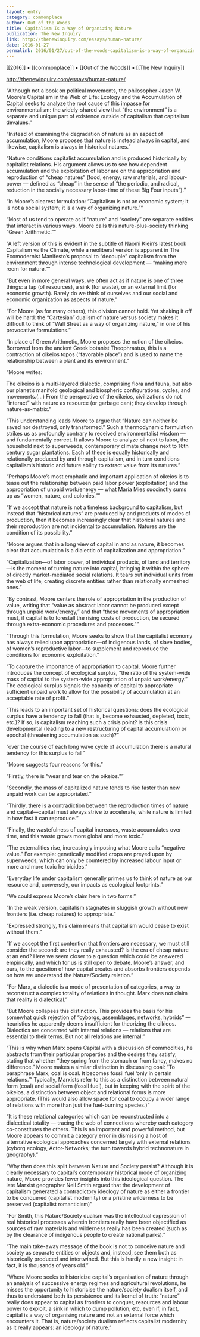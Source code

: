 ```yaml
---
layout: entry
category: commonplace
author: Out of the Woods
title: Capitalism Is a Way of Organizing Nature
publication: The New Inquiry
link: http://thenewinquiry.com/essays/human-nature/
date: 2016-01-27
permalink: 2016/01/27/out-of-the-woods-capitalism-is-a-way-of-organizing-nature
---
```


[[2016]] • [[commonplace]] • [[Out of the Woods]] • [[The New Inquiry]]

http://thenewinquiry.com/essays/human-nature/

“Although not a book on political movements, the philosopher Jason W. Moore’s Capitalism in the Web of Life: Ecology and the Accumulation of Capital seeks to analyze the root cause of this impasse for environmentalism: the widely-shared view that “the environment” is a separate and unique part of existence outside of capitalism that capitalism devalues.”

“Instead of examining the degradation of nature as an aspect of accumulation, Moore proposes that nature is instead always in capital, and likewise, capitalism is always in historical natures.”

“Nature conditions capitalist accumulation and is produced historically by capitalist relations. His argument allows us to see how dependent accumulation and the exploitation of labor are on the appropriation and reproduction of “cheap natures” (food, energy, raw materials, and labour-power — defined as “cheap” in the sense of “the periodic, and radical, reduction in the socially necessary labor-time of these Big Four inputs”).”

“In Moore’s clearest formulation: “Capitalism is not an economic system; it is not a social system; it is a way of organizing nature.””

“Most of us tend to operate as if “nature” and “society” are separate entities that interact in various ways. Moore calls this nature-plus-society thinking “Green Arithmetic.””

“A left version of this is evident in the subtitle of Naomi Klein’s latest book Capitalism vs the Climate, while a neoliberal version is apparent in The Ecomodernist Manifesto’s proposal to “decouple” capitalism from the environment through intense technological development — “making more room for nature.””

“But even in more general ways, we often act as if nature is one of three things: a tap (of resources), a sink (for waste), or an external limit (for economic growth). Rarely do we think of ourselves and our social and economic organization as aspects of nature.”

“For Moore (as for many others), this division cannot hold. Yet shaking it off will be hard: the “Cartesian” dualism of nature versus society makes it difficult to think of “Wall Street as a way of organizing nature,” in one of his provocative formulations.”

“In place of Green Arithmetic, Moore proposes the notion of the oikeios. Borrowed from the ancient Greek botanist Theophrastus, this is a contraction of oikeios topos (“favorable place”) and is used to name the relationship between a plant and its environment.”

“Moore writes:

The oikeios is a multi-layered dialectic, comprising flora and fauna, but also our planet’s manifold geological and biospheric configurations, cycles, and movements.(…) From the perspective of the oikeios, civilizations do not “interact” with nature as resource (or garbage can); they develop through nature-as-matrix.”

“This understanding leads Moore to argue that “Nature can neither be saved nor destroyed, only transformed.” Such a thermodynamic formulation strikes us as profoundly contrary to received environmentalist wisdom — and fundamentally correct. It allows Moore to analyze oil next to labor, the household next to superweeds, contemporary climate change next to 16th century sugar plantations. Each of these is equally historically and relationally produced by and through capitalism, and in turn conditions capitalism’s historic and future ability to extract value from its natures.”

“Perhaps Moore’s most emphatic and important application of oikeios is to tease out the relationship between paid labor power (exploitation) and the appropriation of unpaid work/energy — what Maria Mies succinctly sums up as “women, nature, and colonies.””

“If we accept that nature is not a timeless background to capitalism, but instead that “historical natures” are produced by and products of modes of production, then it becomes increasingly clear that historical natures and their reproduction are not incidental to accumulation. Natures are the condition of its possibility.”

“Moore argues that in a long view of capital in and as nature, it becomes clear that accumulation is a dialectic of capitalization and appropriation.”

“Capitalization—of labor power, of individual products, of land and territory—is the moment of turning nature into capital, bringing it within the sphere of directly market-mediated social relations. It tears out individual units from the web of life, creating discrete entities rather than relationally enmeshed ones.”

“By contrast, Moore centers the role of appropriation in the production of value, writing that “value as abstract labor cannot be produced except through unpaid work/energy,” and that “these movements of appropriation must, if capital is to forestall the rising costs of production, be secured through extra-economic procedures and processes.””

“Through this formulation, Moore seeks to show that the capitalist economy has always relied upon appropriation—of indigenous lands, of slave bodies, of women’s reproductive labor—to supplement and reproduce the conditions for economic exploitation.”

“To capture the importance of appropriation to capital, Moore further introduces the concept of ecological surplus, “the ratio of the system-wide mass of capital to the system-wide appropriation of unpaid work/energy.” The ecological surplus signals the capacity of capital to appropriate sufficient unpaid work to allow for the possibility of accumulation at an acceptable rate of profit.”

“This leads to an important set of historical questions: does the ecological surplus have a tendency to fall (that is, become exhausted, depleted, toxic, etc.)? If so, is capitalism reaching such a crisis point? Is this crisis developmental (leading to a new restructuring of capital accumulation) or epochal (threatening accumulation as such)?”

“over the course of each long wave cycle of accumulation there is a natural tendency for this surplus to fall”

“Moore suggests four reasons for this.”

“Firstly, there is “wear and tear on the oikeios.””

“Secondly, the mass of capitalized nature tends to rise faster than new unpaid work can be appropriated.”

“Thirdly, there is a contradiction between the reproduction times of nature and capital—capital must always strive to accelerate, while nature is limited in how fast it can reproduce.”

“Finally, the wastefulness of capital increases, waste accumulates over time, and this waste grows more global and more toxic.”

“The externalities rise, increasingly imposing what Moore calls “negative value.” For example: genetically modified crops are preyed upon by superweeds, which can only be countered by increased labour input or more and more toxic herbicides.”

“Everyday life under capitalism generally primes us to think of nature as our resource and, conversely, our impacts as ecological footprints.”

“We could express Moore’s claim here in two forms.”

“In the weak version, capitalism stagnates in sluggish growth without new frontiers (i.e. cheap natures) to appropriate.”

“Expressed strongly, this claim means that capitalism would cease to exist without them.”

“If we accept the first contention that frontiers are necessary, we must still consider the second: are they really exhausted? Is the era of cheap nature at an end? Here we seem closer to a question which could be answered empirically, and which for us is still open to debate. Moore’s answer, and ours, to the question of how capital creates and absorbs frontiers depends on how we understand the Nature/Society relation.”

“For Marx, a dialectic is a mode of presentation of categories, a way to reconstruct a complex totality of relations in thought. Marx does not claim that reality is dialectical.”

“But Moore collapses this distinction. This provides the basis for his somewhat quick rejection of “cyborgs, assemblages, networks, hybrids” — heuristics he apparently deems insufficient for theorizing the oikieos. Dialectics are concerned with internal relations — relations that are essential to their terms. But not all relations are internal.”

“This is why when Marx opens Capital with a discussion of commodities, he abstracts from their particular properties and the desires they satisfy, stating that whether “they spring from the stomach or from fancy, makes no difference.” Moore makes a similar distinction in discussing coal: “To paraphrase Marx, coal is coal. It becomes fossil fuel ‘only in certain relations.’” Typically, Marxists refer to this as a distinction between natural form (coal) and social form (fossil fuel), but in keeping with the spirit of the oikeios, a distinction between object and relational forms is more appropriate. (This would also allow space for coal to occupy a wider range of relations with more than just the fuel-burning species.)”

“It is these relational categories which can be reconstructed into a dialectical totality — tracing the web of connections whereby each category co-constitutes the others. This is an important and powerful method, but Moore appears to commit a category error in dismissing a host of alternative ecological approaches concerned largely with external relations (cyborg ecology, Actor-Networks; the turn towards hybrid technonature in geography).”

“Why then does this split between Nature and Society persist? Although it is clearly necessary to capital’s contemporary historical mode of organizing nature, Moore provides fewer insights into this ideological question. The late Marxist geographer Neil Smith argued that the development of capitalism generated a contradictory ideology of nature as either a frontier to be conquered (capitalist modernity) or a pristine wilderness to be preserved (capitalist romanticism)”

“For Smith, this Nature/Society dualism was the intellectual expression of real historical processes wherein frontiers really have been objectified as sources of raw materials and wilderness really has been created (such as by the clearance of indigenous people to create national parks).”

“The main take-away message of the book is not to conceive nature and society as separate entities or objects and, instead, see them both as historically produced and intertwined. But this is hardly a new insight: in fact, it is thousands of years old.”

“Where Moore seeks to historicize capital’s organisation of nature through an analysis of successive energy regimes and agricultural revolutions, he misses the opportunity to historicise the nature/society dualism itself, and thus to understand both its persistence and its kernel of truth: “nature” really does appear to capital as frontiers to conquer, resources and labour power to exploit, a sink in which to dump pollution, etc, even if, in fact, capital is a way of organising nature and not an external force which encounters it. That is, nature/society dualism reflects capitalist modernity as it really appears: an ideology of nature.”
